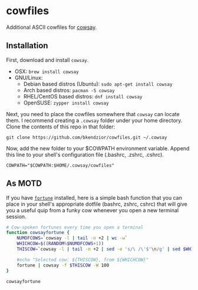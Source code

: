 # cowfiles

Additional ASCII cowfiles for [cowsay](http://en.wikipedia.org/wiki/Cowsay).

## Installation
First, download and install `cowsay`.

- OSX: `brew install cowsay`
- GNU/Linux:
    - Debian based distros (Ubuntu): `sudo apt-get install cowsay`
    - Arch based distros: `pacman -S cowsay` 
    - RHEL/CentOS based distros: `dnf install cowsay`
    - OpenSUSE: `zypper install cowsay`

Next, you need to place the cowfiles somewhere that `cowsay` can locate them. I recommend creating a `.cowsay` folder under your home directory. Clone the contents of this repo in that folder:

    git clone https://github.com/bkendzior/cowfiles.git ~/.cowsay

Now, add the new folder to your $COWPATH environment variable. Append this line to your shell's configuration file (.bashrc, .zshrc, .cshrc).

    COWPATH="$COWPATH:$HOME/.cowsay/cowfiles"

## As MOTD
If you have [`fortune`](http://en.wikipedia.org/wiki/Fortune_(Unix)) installed, here is a simple bash function that you can place in your shell's appropriate dotfile (bashrc, zshrc, cshrc) that will give you a useful quip from a funky cow whenever you open a new terminal session.

```bash
# Cow-spoken fortunes every time you open a terminal
function cowsayfortune {
    NUMOFCOWS=`cowsay -l | tail -n +2 | wc -w`
    WHICHCOW=$((RANDOM%$NUMOFCOWS+1))
    THISCOW=`cowsay -l | tail -n +2 | sed -e 's/\ /\'$'\n/g' | sed $WHICHCOW'q;d'`

    #echo "Selected cow: ${THISCOW}, from ${WHICHCOW}"
    fortune | cowsay -f $THISCOW -W 100
}

cowsayfortune
```
